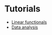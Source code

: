 # Tutorials


- [Linear functionals](../tutorials/linear_estimation.html)
- [Data analysis](../tutorials/data_analysis.html)
